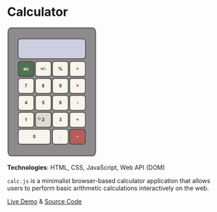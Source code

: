 # Calculator

<a href="https://jinyoungch0i.github.io/calc.js/">
    <img src="calc.gif" alt='calculator dynamic demo' height="300">
</a>

**Technologies**: HTML, CSS, JavaScript, Web API (DOM)

`calc.js` is a minimalist browser-based calculator application that allows users to perform basic arithmetic calculations interactively on the web.

[Live Demo](https://jinyoungch0i.github.io/calc.js/) & [Source Code](https://github.com/jinyoungch0i/calc.js/blob/main/app.js)
